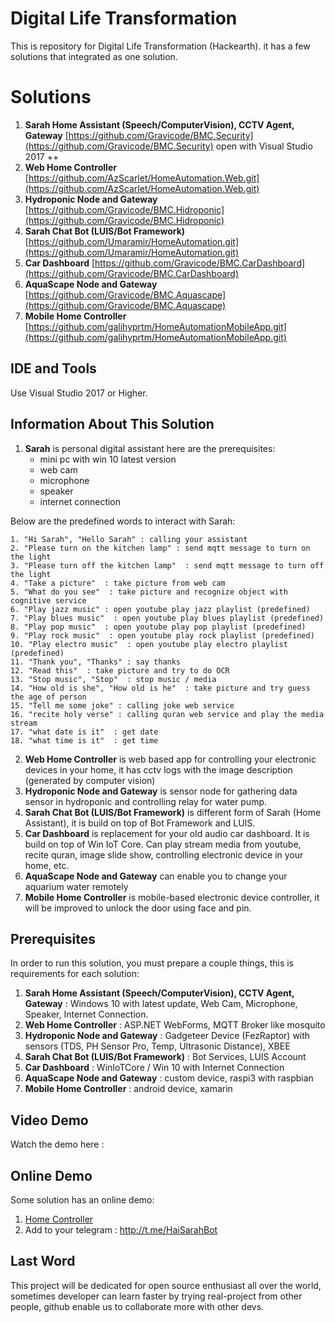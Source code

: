 # Digital Life Transformation

This is repository for Digital Life Transformation (Hackearth). it has a few solutions that integrated as one solution.


# Solutions

1. **Sarah Home Assistant (Speech/ComputerVision), CCTV Agent, Gateway** [https://github.com/Gravicode/BMC.Security](https://github.com/Gravicode/BMC.Security) open with Visual Studio 2017 ++ 
2. **Web Home Controller** [https://github.com/AzScarlet/HomeAutomation.Web.git](https://github.com/AzScarlet/HomeAutomation.Web.git) 
3. **Hydroponic Node and Gateway** [https://github.com/Gravicode/BMC.Hidroponic](https://github.com/Gravicode/BMC.Hidroponic)
4. **Sarah Chat Bot (LUIS/Bot Framework)** [https://github.com/Umaramir/HomeAutomation.git](https://github.com/Umaramir/HomeAutomation.git)
5. **Car Dashboard** [https://github.com/Gravicode/BMC.CarDashboard](https://github.com/Gravicode/BMC.CarDashboard)
6. **AquaScape Node and Gateway** [https://github.com/Gravicode/BMC.Aquascape](https://github.com/Gravicode/BMC.Aquascape)
7. **Mobile Home Controller** [https://github.com/galihyprtm/HomeAutomationMobileApp.git](https://github.com/galihyprtm/HomeAutomationMobileApp.git)

## IDE and Tools

Use Visual Studio 2017 or Higher.

## Information About This Solution
1. **Sarah** is personal digital assistant
here are the prerequisites:
	* mini pc with win 10 latest version
	* web cam
	* microphone
	* speaker
	* internet connection

Below are the predefined words to interact with Sarah:

	1. "Hi Sarah", "Hello Sarah" : calling your assistant
	2. "Please turn on the kitchen lamp" : send mqtt message to turn on the light
	3. "Please turn off the kitchen lamp"  : send mqtt message to turn off the light
	4. "Take a picture"  : take picture from web cam
	5. "What do you see"  : take picture and recognize object with cognitive service
	6. "Play jazz music" : open youtube play jazz playlist (predefined)
	7. "Play blues music"  : open youtube play blues playlist (predefined)
	8. "Play pop music"  : open youtube play pop playlist (predefined)
	9. "Play rock music"  : open youtube play rock playlist (predefined)
	10. "Play electro music"  : open youtube play electro playlist (predefined)
	11. "Thank you", "Thanks" : say thanks
	12. "Read this"  : take picture and try to do OCR
	13. "Stop music", "Stop"  : stop music / media
	14. "How old is she", "How old is he"  : take picture and try guess the age of person
	15. "Tell me some joke" : calling joke web service
	16. "recite holy verse" : calling quran web service and play the media stream
	17. "what date is it"  : get date
	18. "what time is it"  : get time
2. **Web Home Controller** is web based app for controlling your electronic devices in your home, it has cctv logs with the image description (generated by computer vision)
3. **Hydroponic Node and Gateway** is sensor node for gathering data sensor in hydroponic and controlling relay for water pump. 
4. **Sarah Chat Bot (LUIS/Bot Framework)** is different form of Sarah (Home Assistant), it is build on top of Bot Framework and LUIS. 
5. **Car Dashboard** is replacement for your old audio car dashboard. It is build on top of Win IoT Core. Can play stream media from youtube, recite quran, image slide show, controlling electronic device in your home, etc.
6.   **AquaScape Node and Gateway** can enable you to change your aquarium water remotely
7.  **Mobile Home Controller** is mobile-based electronic device controller, it will be improved to unlock the door using face and pin. 
## Prerequisites

In order to run this solution, you must prepare a couple things, this is requirements for each solution:
1. **Sarah Home Assistant (Speech/ComputerVision), CCTV Agent, Gateway** : Windows 10 with latest update, Web Cam, Microphone, Speaker, Internet Connection. 
2.  **Web Home Controller** : ASP.NET WebForms, MQTT Broker like mosquito  
3. **Hydroponic Node and Gateway** : Gadgeteer Device (FezRaptor) with sensors (TDS, PH Sensor Pro, Temp, Ultrasonic Distance), XBEE
4. **Sarah Chat Bot (LUIS/Bot Framework)** : Bot Services, LUIS Account
5. **Car Dashboard** : WinIoTCore / Win 10 with Internet Connection
6. **AquaScape Node and Gateway** : custom device, raspi3 with raspbian
7. **Mobile Home Controller** : android device, xamarin

## Video Demo

Watch the demo here : 

## Online Demo

Some solution has an online demo:
1. [Home Controller](http://bmcsecurityweb.azurewebsites.net/)
2. Add to your telegram : http://t.me/HaiSarahBot

## Last Word
This project will be dedicated for open source enthusiast all over the world, sometimes developer can learn faster by trying real-project from other people, github enable us to collaborate more with other devs.

